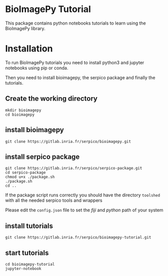 # BioImagePy Tutorial

This package contains python notebooks tutorials to learn using the BioImagePy
library. 

# Installation

To run BioImagePy tutorials you need to install python3 and jupyter notebooks
using pip or conda.

Then you need to install bioimagepy, the serpico package and finally the tutorials.

## Create the working directory 

```shell
mkdir bioimagepy
cd bioimagepy
```

## install bioimagepy

```shell
git clone https://gitlab.inria.fr/serpico/bioimagepy.git
```

## install serpico package

```shell
git clone https://gitlab.inria.fr/serpico/serpico-package.git
cd serpico-package
chmod u+x ./package.sh
./package.sh
cd ..
```

If the package script runs correctly you should have the directory `toolshed` 
with all the needed serpico tools and wrappers

Please edit the `config.json` file to set the *fiji* and *python* path of your 
system

## install tutorials

```shell
git clone https://gitlab.inria.fr/serpico/bioimagepy-tutorial.git
```

## start tutorials

```shell
cd bioimagepy-tutorial
jupyter-notebook
```